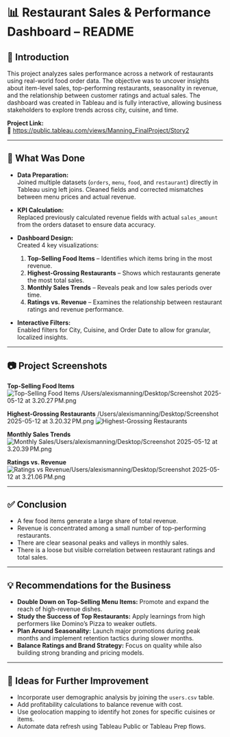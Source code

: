 # 📊 Restaurant Sales & Performance Dashboard – README

## 🧭 Introduction

This project analyzes sales performance across a network of restaurants using real-world food order data. The objective was to uncover insights about item-level sales, top-performing restaurants, seasonality in revenue, and the relationship between customer ratings and actual sales. The dashboard was created in Tableau and is fully interactive, allowing business stakeholders to explore trends across city, cuisine, and time.

**Project Link:**  
🔗 https://public.tableau.com/views/Manning_FinalProject/Story2

---

## 🔧 What Was Done

- **Data Preparation:**  
  Joined multiple datasets (`orders`, `menu`, `food`, and `restaurant`) directly in Tableau using left joins. Cleaned fields and corrected mismatches between menu prices and actual revenue.

- **KPI Calculation:**  
  Replaced previously calculated revenue fields with actual `sales_amount` from the orders dataset to ensure data accuracy.

- **Dashboard Design:**  
  Created 4 key visualizations:
  1. **Top-Selling Food Items** – Identifies which items bring in the most revenue.
  2. **Highest-Grossing Restaurants** – Shows which restaurants generate the most total sales.
  3. **Monthly Sales Trends** – Reveals peak and low sales periods over time.
  4. **Ratings vs. Revenue** – Examines the relationship between restaurant ratings and revenue performance.

- **Interactive Filters:**  
  Enabled filters for City, Cuisine, and Order Date to allow for granular, localized insights.

---

## 📷 Project Screenshots

**Top-Selling Food Items**  
![Top-Selling Food Items](Screenshot_2025-05-12_at_3.20.27_PM.png)
/Users/alexismanning/Desktop/Screenshot 2025-05-12 at 3.20.27 PM.png

**Highest-Grossing Restaurants**  /Users/alexismanning/Desktop/Screenshot 2025-05-12 at 3.20.32 PM.png
![Highest-Grossing Restaurants](Screenshot_2025-05-12_at_3.20.32_PM.png)

**Monthly Sales Trends**  
![Monthly Sales](Screenshot_2025-05-12_at_3.20.39_PM.png)/Users/alexismanning/Desktop/Screenshot 2025-05-12 at 3.20.39 PM.png

**Ratings vs. Revenue**  
![Ratings vs Revenue](Screenshot_2025-05-12_at_3.21.06_PM.png)/Users/alexismanning/Desktop/Screenshot 2025-05-12 at 3.21.06 PM.png

---

## ✅ Conclusion

- A few food items generate a large share of total revenue.
- Revenue is concentrated among a small number of top-performing restaurants.
- There are clear seasonal peaks and valleys in monthly sales.
- There is a loose but visible correlation between restaurant ratings and total sales.

---

## 💡 Recommendations for the Business

- **Double Down on Top-Selling Menu Items:** Promote and expand the reach of high-revenue dishes.
- **Study the Success of Top Restaurants:** Apply learnings from high performers like Domino’s Pizza to weaker outlets.
- **Plan Around Seasonality:** Launch major promotions during peak months and implement retention tactics during slower months.
- **Balance Ratings and Brand Strategy:** Focus on quality while also building strong branding and pricing models.

---

## 🔭 Ideas for Further Improvement

- Incorporate user demographic analysis by joining the `users.csv` table.
- Add profitability calculations to balance revenue with cost.
- Use geolocation mapping to identify hot zones for specific cuisines or items.
- Automate data refresh using Tableau Public or Tableau Prep flows.


